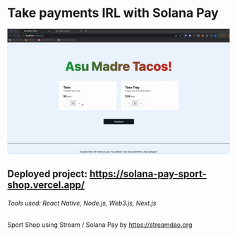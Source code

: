 # Take payments IRL with Solana Pay

![Sport Shop accepting payments with Solana Pay](/assets/solanaPay.gif)

## Deployed project: https://solana-pay-sport-shop.vercel.app/ 

###### Tools used: React Native, Node.js, Web3.js, Next.js

Sport Shop using Stream / Solana Pay by https://streamdao.org